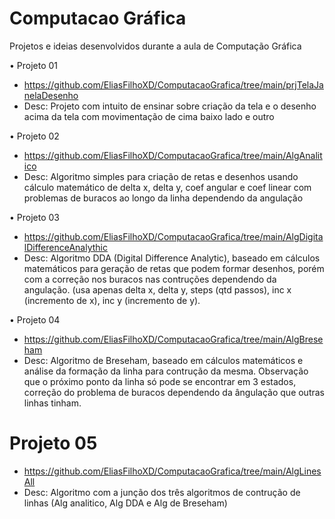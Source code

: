 # Computacao Gráfica
Projetos e ideias desenvolvidos durante a aula de Computação Gráfica

• Projeto 01
- https://github.com/EliasFilhoXD/ComputacaoGrafica/tree/main/prjTelaJanelaDesenho
- Desc: Projeto com intuito de ensinar sobre criação da tela e o desenho acima da tela com movimentação de cima baixo lado e outro

• Projeto 02
- https://github.com/EliasFilhoXD/ComputacaoGrafica/tree/main/AlgAnalitico
- Desc: Algoritmo simples para criação de retas e desenhos usando cálculo matemático de delta x, delta y, coef angular e coef linear com problemas de buracos ao longo da linha dependendo da angulação

• Projeto 03
- https://github.com/EliasFilhoXD/ComputacaoGrafica/tree/main/AlgDigitalDifferenceAnalythic
- Desc: Algoritmo DDA (Digital Difference Analytic), baseado em cálculos matemáticos para geração de retas que podem formar desenhos, porém com a correção nos buracos nas contruções dependendo da angulação. (usa apenas delta x, delta y, steps (qtd passos), inc x (incremento de x), inc y (incremento de y).

• Projeto 04
- https://github.com/EliasFilhoXD/ComputacaoGrafica/tree/main/AlgBreseham
- Desc: Algoritmo de Breseham, baseado em cálculos matemáticos e análise da formação da linha para contrução da mesma. Observação que o próximo ponto da linha só pode se encontrar em 3 estados, correção do problema de buracos dependendo da ângulação que outras linhas tinham.

# Projeto 05
- https://github.com/EliasFilhoXD/ComputacaoGrafica/tree/main/AlgLinesAll
- Desc: Algoritmo com a junção dos três algoritmos de contrução de linhas (Alg analitico, Alg DDA e Alg de Breseham)
